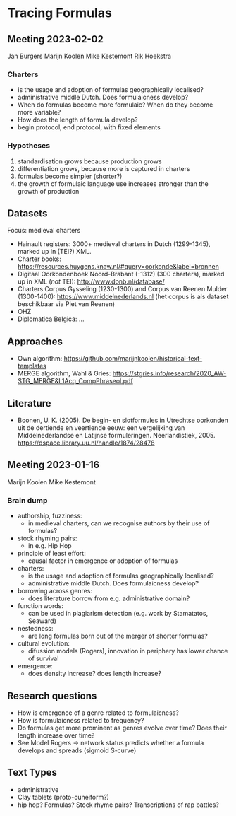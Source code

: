 # Tracing Formulas


## Meeting 2023-02-02

Jan Burgers
Marijn Koolen
Mike Kestemont
Rik Hoekstra

### Charters

- is the usage and adoption of formulas geographically localised?
- administrative middle Dutch. Does formulaicness develop?
- When do formulas become more formulaic? When do they become more variable?
- How does the length of formula develop?
- begin protocol, end protocol, with fixed elements

### Hypotheses

1. standardisation grows because production grows
2. differentiation grows, because more is captured in charters
3. formulas become simpler (shorter?)
4. the growth of formulaic language use increases stronger than the growth of production

## Datasets

Focus: medieval charters

- Hainault registers: 3000+ medieval charters in Dutch (1299-1345), marked up in (TEI?) XML.
- Charter books: https://resources.huygens.knaw.nl/#query=oorkonde&label=bronnen
- Digitaal Oorkondenboek Noord-Brabant (-1312) (300 charters), marked up in XML (_not_ TEI): http://www.donb.nl/database/
- Charters Corpus Gysseling (1230-1300) and Corpus van Reenen Mulder (1300-1400): https://www.middelnederlands.nl (het corpus is als dataset beschikbaar via Piet van Reenen)
- OHZ
- Diplomatica Belgica: ...


## Approaches

- Own algorithm: https://github.com/marijnkoolen/historical-text-templates
- MERGE algorithm, Wahl & Gries: https://stgries.info/research/2020_AW-STG_MERGE&L1Acq_CompPhraseol.pdf


## Literature

- Boonen, U. K. (2005). De begin- en slotformules in Utrechtse oorkonden uit de dertiende en veertiende eeuw: een vergelijking van Middelnederlandse en Latijnse formuleringen. Neerlandistiek, 2005. https://dspace.library.uu.nl/handle/1874/28478

## Meeting 2023-01-16

Marijn Koolen
Mike Kestemont

### Brain dump

- authorship, fuzziness:
    - in medieval charters, can we recognise authors by their use of formulas?
- stock rhyming pairs: 
    - in e.g. Hip Hop
- principle of least effort: 
    - causal factor in emergence or adoption of formulas
- charters: 
    - is the usage and adoption of formulas geographically localised?
    - administrative middle Dutch. Does formulaicness develop?
- borrowing across genres:
    - does literature borrow from e.g. administrative domain?
- function words:
    - can be used in plagiarism detection (e.g. work by Stamatatos, Seaward)
- nestedness: 
    - are long formulas born out of the merger of shorter formulas?
- cultural evolution: 
    - difussion models (Rogers), innovation in periphery has lower chance of survival
- emergence: 
    - does density increase? does length increase?

## Research questions

- How is emergence of a genre related to formulaicness?
- How is formulaicness related to frequency?
- Do formulas get more prominent as genres evolve over time? Does their length increase over time?
- See Model Rogers -> network status predicts whether a formula develops and spreads (sigmoid S-curve)

## Text Types

- administrative
- Clay tablets (proto-cuneiform?)
- hip hop? Formulas? Stock rhyme pairs? Transcriptions of rap battles?

